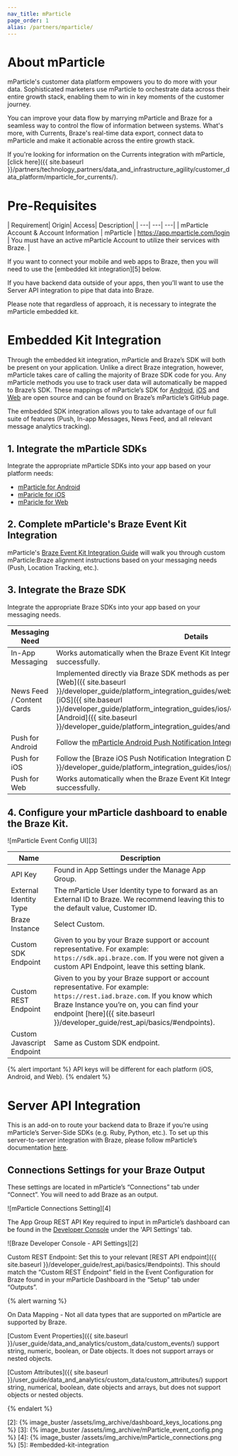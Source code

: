 ```yaml
---
nav_title: mParticle
page_order: 1
alias: /partners/mparticle/
---
```

# About mParticle

mParticle's customer data platform empowers you to do more with your data. Sophisticated marketers use mParticle to orchestrate data across their entire growth stack, enabling them to win in key moments of the customer journey.

You can improve your data flow by marrying mParticle and Braze for a seamless way to control the flow of information between systems. What's more, with Currents, Braze's real-time data export, connect data to mParticle and make it actionable across the entire growth stack.

If you're looking for information on the Currents integration with mParticle, [click here]({{ site.baseurl }}/partners/technology_partners/data_and_infrastructure_agility/customer_data_platform/mparticle_for_currents/).

# Pre-Requisites

| Requirement| Origin| Access| Description|
| ---| ---| ---|
| mParticle Account & Account Information | mParticle | https://app.mparticle.com/login | You must have an active mParticle Account to utilize their services with Braze. |

If you want to connect your mobile and web apps to Braze, then you will need to use the [embedded kit integration][5] below.

If you have backend data outside of your apps, then you’ll want to use the Server API integration to pipe that data into Braze.

Please note that regardless of approach, it is necessary to integrate the mParticle embedded kit.

# Embedded Kit Integration

Through the embedded kit integration, mParticle and Braze’s SDK will both be present on your application. Unlike a direct Braze integration, however, mParticle takes care of calling the majority of Braze SDK code for you. Any mParticle methods you use to track user data will automatically be mapped to Braze’s SDK. These mappings of mParticle’s SDK for [Android](https://github.com/mparticle-integrations/mparticle-android-integration-appboy), [iOS](https://github.com/mparticle-integrations/mparticle-apple-integration-appboy) and [Web](https://github.com/Appboy/integration-appboy) are open source and can be found on Braze’s mParticle’s GitHub page.  

The embedded SDK integration allows you to take advantage of our full suite of features (Push, In-app Messages, News Feed, and all relevant message analytics tracking).

## 1. Integrate the mParticle SDKs

Integrate the appropriate mParticle SDKs into your app based on your platform needs:

* [mParticle for Android](https://docs.mparticle.com/developers/sdk/android/getting-started/)
* [mParicle for iOS](https://docs.mparticle.com/developers/sdk/ios/getting-started/)
* [mParicle for Web](https://docs.mparticle.com/developers/sdk/web/getting-started/)

## 2. Complete mParticle's Braze Event Kit Integration

mParticle's [Braze Event Kit Integration Guide](https://docs.mparticle.com/integrations/braze/event/#kit-integration) will walk you through custom mParticle:Braze alignment instructions based on your messaging needs (Push, Location Tracking, etc.).

## 3. Integrate the Braze SDK

Integrate the appropriate Braze SDKs into your app based on your messaging needs.

| Messaging Need | Details |
|---|---|
| In-App Messaging | Works automatically when the Braze Event Kit Integration (above) is completed successfully. |
| News Feed / Content Cards | Implemented directly via Braze SDK methods as per our native integration docs for [Web]({{ site.baseurl }}/developer_guide/platform_integration_guides/web/content_cards/overview/), [iOS]({{ site.baseurl }}/developer_guide/platform_integration_guides/ios/content_cards/overview/), and [Android]({{ site.baseurl }}/developer_guide/platform_integration_guides/android/content_cards/overview/). |
| Push for Android | Follow the [mParticle Android Push Notification Integration Documentation](https://docs.mparticle.com/developers/sdk/android/push-notifications). |
| Push for iOS | Follow the [Braze iOS Push Notification Integration Documentation]({{ site.baseurl }}/developer_guide/platform_integration_guides/ios/push_notifications/integration/). |
|Push for Web | Works automatically when the Braze Event Kit Integration (above) is completed successfully. |

## 4. Configure your mParticle dashboard to enable the Braze Kit.

![mParticle Event Config UI][3]

| Name | Description |
|---|---|
| API Key | Found in App Settings under the Manage App Group. |
| External Identity Type | The mParticle User Identity type to forward as an External ID to Braze. We recommend leaving this to the default value, Customer ID. |
| Braze Instance | Select Custom. |
| Custom SDK Endpoint | Given to you by your Braze support or account representative. For example: `https://sdk.api.braze.com`. If you were not given a custom API Endpoint, leave this setting blank. |
|Custom REST Endpoint | Given to you by your Braze support or account representative. For example: `https://rest.iad.braze.com`. If you know which Braze Instance you’re on, you can find your endpoint [here]({{ site.baseurl }}/developer_guide/rest_api/basics/#endpoints). |
| Custom Javascript Endpoint | Same as Custom SDK endpoint. |

{% alert important %}
API keys will be different for each platform (iOS, Android, and Web).
{% endalert %}

# Server API Integration

This is an add-on to route your backend data to Braze if you’re using mParticle’s Server-Side SDKs (e.g. Ruby, Python, etc.). To set up this server-to-server integration with Braze, please follow mParticle’s documentation [here](https://docs.mparticle.com/guides/platform-guide/connections/).

## Connections Settings for your Braze Output

These settings are located in mParticle’s “Connections” tab under “Connect”. You will need to add Braze as an output.

![mParticle Connections Setting][4]


The App Group REST API Key required to input in mParticle’s dashboard can be found in the [Developer Console][1]  under the 'API Settings' tab.

![Braze Developer Console - API Settings][2]

Custom REST Endpoint: Set this to your relevant [REST API endpoint]({{ site.baseurl }}/developer_guide/rest_api/basics/#endpoints). This should match the “Custom REST Endpoint” field in the Event Configuration for Braze found in your mParticle Dashboard in the “Setup” tab under “Outputs”.

{% alert warning %}

On Data Mapping - Not all data types that are supported on mParticle are supported by Braze.

[Custom Event Properties]({{ site.baseurl }}/user_guide/data_and_analytics/custom_data/custom_events/) support string, numeric, boolean, or Date objects. It does not support arrays or nested objects.

[Custom Attributes]({{ site.baseurl }}/user_guide/data_and_analytics/custom_data/custom_attributes/) support string, numerical, boolean, date objects and arrays, but does  not support objects or nested objects.  


{% endalert %}

[1]: https://dashboard.braze.com/app_settings/developer_console
[2]: {% image_buster /assets/img_archive/dashboard_keys_locations.png %}
[3]: {% image_buster /assets/img_archive/mParticle_event_config.png %}
[4]: {% image_buster /assets/img_archive/mParticle_connections.png %}
[5]: #embedded-kit-integration
